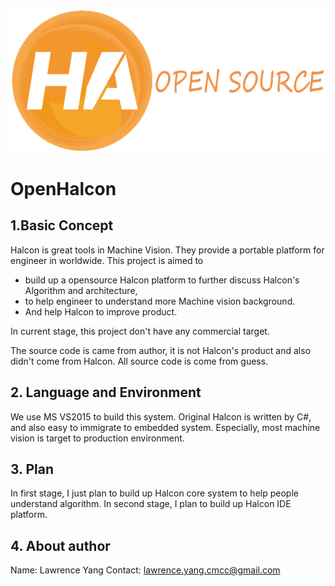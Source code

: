 ![mahua](halconop.png)
# OpenHalcon

## 1.Basic Concept
Halcon is great tools in Machine Vision. They provide a portable platform for engineer in worldwide. This project is aimed to 

* build up a opensource Halcon platform to further discuss Halcon's Algorithm and architecture, 
* to help engineer to understand more Machine vision background. 
* And help Halcon to improve product.

In current stage, this project don't have any commercial target.

The source code is came from author, it is not Halcon's product and also didn't come from Halcon. All source code is come from guess.

## 2. Language and Environment

We use  MS VS2015 to build this system. Original Halcon is written by C#, and also easy to immigrate to embedded system. Especially, most machine vision is target to production environment.

## 3. Plan

In first stage, I just plan to build up Halcon core system to help people understand algorithm. In second stage, I plan to build up Halcon IDE platform.

## 4. About author

Name: Lawrence Yang
Contact: lawrence.yang.cmcc@gmail.com
